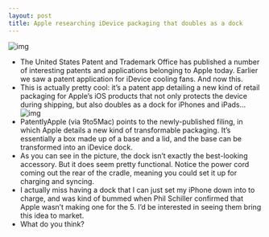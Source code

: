 ```yaml
---
layout: post
title: Apple researching iDevice packaging that doubles as a dock
---
```

![img](http://media.idownloadblog.com/wp-content/uploads/2012/11/dock-packaging.png)
* The United States Patent and Trademark Office has published a number of interesting patents and applications belonging to Apple today. Earlier we saw a patent application for iDevice cooling fans. And now this.
* This is actually pretty cool: it’s a patent app detailing a new kind of retail packaging for Apple’s iOS products that not only protects the device during shipping, but also doubles as a dock for iPhones and iPads…
![img](http://media.idownloadblog.com/wp-content/uploads/2012/11/dock-packaging-2.jpg)
* PatentlyApple (via 9to5Mac) points to the newly-published filing, in which Apple details a new kind of transformable packaging. It’s essentially a box made up of a base and a lid, and the base can be transformed into an iDevice dock.
* As you can see in the picture, the dock isn’t exactly the best-looking accessory. But it does seem pretty functional. Notice the power cord coming out the rear of the cradle, meaning you could set it up for charging and syncing.
* I actually miss having a dock that I can just set my iPhone down into to charge, and was kind of bummed when Phil Schiller confirmed that Apple wasn’t making one for the 5. I’d be interested in seeing them bring this idea to market.
* What do you think?

